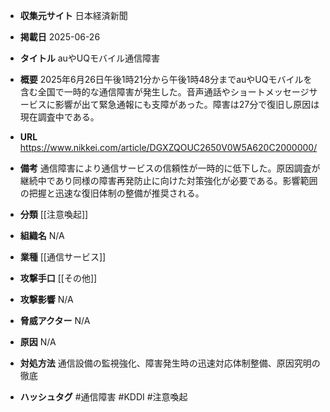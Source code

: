 - **収集元サイト**
日本経済新聞

- **掲載日**
2025-06-26

- **タイトル**
auやUQモバイル通信障害

- **概要**
2025年6月26日午後1時21分から午後1時48分までauやUQモバイルを含む全国で一時的な通信障害が発生した。音声通話やショートメッセージサービスに影響が出て緊急通報にも支障があった。障害は27分で復旧し原因は現在調査中である。

- **URL**
https://www.nikkei.com/article/DGXZQOUC2650V0W5A620C2000000/

- **備考**
通信障害により通信サービスの信頼性が一時的に低下した。原因調査が継続中であり同様の障害再発防止に向けた対策強化が必要である。影響範囲の把握と迅速な復旧体制の整備が推奨される。

- **分類**
[[注意喚起]]

- **組織名**
N/A

- **業種**
[[通信サービス]]

- **攻撃手口**
[[その他]]

- **攻撃影響**
N/A

- **脅威アクター**
N/A

- **原因**
N/A

- **対処方法**
通信設備の監視強化、障害発生時の迅速対応体制整備、原因究明の徹底

- **ハッシュタグ**
#通信障害 #KDDI #注意喚起
